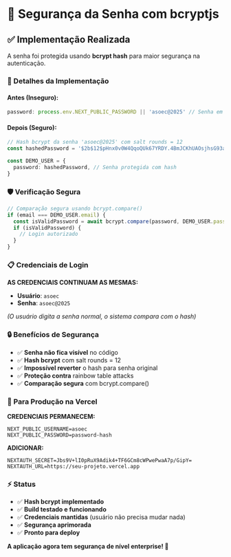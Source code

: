 # 🔐 Segurança da Senha com bcryptjs

## ✅ Implementação Realizada

A senha foi protegida usando **bcrypt hash** para maior segurança na autenticação.

### 🔑 Detalhes da Implementação

#### **Antes (Inseguro):**

```typescript
password: process.env.NEXT_PUBLIC_PASSWORD || 'asoec@2025' // Senha em texto puro
```

#### **Depois (Seguro):**

```typescript
// Hash bcrypt da senha 'asoec@2025' com salt rounds = 12
const hashedPassword = '$2b$12$pHnx0v0W4QqoQUk67YRDY.4BmJCKhUAOsjhsG93aSVb5u8mmhlxDu'

const DEMO_USER = {
  password: hashedPassword, // Senha protegida com hash
}
```

### 🛡️ Verificação Segura

```typescript
// Comparação segura usando bcrypt.compare()
if (email === DEMO_USER.email) {
  const isValidPassword = await bcrypt.compare(password, DEMO_USER.password)
  if (isValidPassword) {
    // Login autorizado
  }
}
```

### 📋 Credenciais de Login

**AS CREDENCIAIS CONTINUAM AS MESMAS:**

- **Usuário**: `asoec`
- **Senha**: `asoec@2025`

_(O usuário digita a senha normal, o sistema compara com o hash)_

### 🔒 Benefícios de Segurança

- ✅ **Senha não fica visível** no código
- ✅ **Hash bcrypt** com salt rounds = 12
- ✅ **Impossível reverter** o hash para senha original
- ✅ **Proteção contra** rainbow table attacks
- ✅ **Comparação segura** com bcrypt.compare()

### 🚀 Para Produção na Vercel

**CREDENCIAIS PERMANECEM:**

```
NEXT_PUBLIC_USERNAME=asoec
NEXT_PUBLIC_PASSWORD=password-hash
```

**ADICIONAR:**

```
NEXTAUTH_SECRET=Jbs9V+lI0pRuX9Adik4+TF6GCm8cWPwePwaA7p/GipY=
NEXTAUTH_URL=https://seu-projeto.vercel.app
```

### ⚡ Status

- ✅ **Hash bcrypt implementado**
- ✅ **Build testado e funcionando**
- ✅ **Credenciais mantidas** (usuário não precisa mudar nada)
- ✅ **Segurança aprimorada**
- ✅ **Pronto para deploy**

**A aplicação agora tem segurança de nível enterprise! 🔐**
